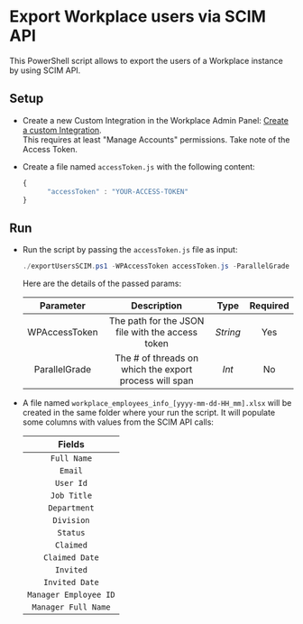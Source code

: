 # Export Workplace users via SCIM API

This PowerShell script allows to export the users of a Workplace instance by using SCIM API.

## Setup

* Create a new Custom Integration in the Workplace Admin Panel: [Create a custom Integration](https://developers.facebook.com/docs/workplace/custom-integrations-new/#creating).<br/>This requires at least "Manage Accounts" permissions. Take note of the Access Token.

* Create a file named `accessToken.js` with the following content:

   ```javascript
   {
         "accessToken" : "YOUR-ACCESS-TOKEN"
   }
   ``` 
 
## Run

* Run the script by passing the `accessToken.js` file as input:

   ```powershell
   ./exportUsersSCIM.ps1 -WPAccessToken accessToken.js -ParallelGrade 8
   ```

   Here are the details of the passed params:

   | Parameter         | Description                                                |  Type    |  Required    | 
   |:-----------------:|:----------------------------------------------------------:|:--------:|:------------:|
   | WPAccessToken     |  The path for the JSON file with the access token          | _String_ | Yes          |   
   | ParallelGrade     |  The # of threads on which the export process will span    | _Int_    | No           |
  
   
* A file named `workplace_employees_info_[yyyy-mm-dd-HH_mm].xlsx` will be created in the same folder where your run the script.
It will populate some columns with values from the SCIM API calls:

   | Fields                 | 
   |:----------------------:|
   | `Full Name`            | 
   | `Email`                | 
   | `User Id`              |
   | `Job Title`            |
   | `Department`           |
   | `Division`             |
   | `Status`               |
   | `Claimed`              |
   | `Claimed Date`         |
   | `Invited`              |
   | `Invited Date`         |
   | `Manager Employee ID`  |
   | `Manager Full Name`    | 